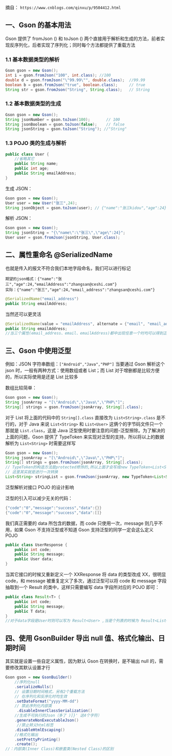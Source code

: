 ```toc
```


摘自： `https://www.cnblogs.com/qinxu/p/9504412.html`

## 一、Gson 的基本用法
Gson 提供了 fromJson () 和 toJson () 两个直接用于解析和生成的方法，前者实现反序列化，后者实现了序列化；同时每个方法都提供了重载方法

### 1.1 基本数据类型的解析
```java
Gson gson = new Gson();
int i = gson.fromJson("100", int.class); //100
double d = gson.fromJson("\"99.99\"", double.class);  //99.99
boolean b = gson.fromJson("true", boolean.class);     // true
String str = gson.fromJson("String", String.class);   // String
```

### 1.2 基本数据类型的生成　
```java
Gson gson = new Gson();
String jsonNumber = gson.toJson(100);       // 100
String jsonBoolean = gson.toJson(false);    // false
String jsonString = gson.toJson("String"); //"String"
```


### 1.3 POJO 类的生成与解析

```java
public class User {
    //省略其它
    public String name;
    public int age;
    public String emailAddress;
}
```
生成 JSON：　
```java
Gson gson = new Gson();
User user = new User("张三",24);
String jsonObject = gson.toJson(user); // {"name":"张三kidou","age":24}
```
解析 JSON：　
```java
Gson gson = new Gson();
String jsonString = "{\"name\":\"张三\",\"age\":24}";
User user = gson.fromJson(jsonString, User.class);
```

## 二、属性重命名 @SerializedName 
也就是传入的报文不符合我们本地字段命名，我们可以进行标记

```
期望的json格式：{"name":"张三","age":24,"emailAddress":"zhangsan@ceshi.com"}
实际：{"name":"张三","age":24,"email_address":"zhangsan@ceshi.com"}
```

```java
@SerializedName("email_address")
public String emailAddress;
```

当然还可以更灵活

```java
@SerializedName(value = "emailAddress", alternate = {"email", "email_address"})
public String emailAddress;
//当三个属性(email_address、email、emailAddress)都中出现任意一个时均可以得到正确的结果
```

## 三、Gson 中使用泛型

例如：JSON 字符串数组：`["Android","Java","PHP"]`
当要通过 Gson 解析这个 json 时，一般有两种方式：使用数组或者 List；而 List 对于增删都是比较方便的，所以实际使用是还是 List 比较多

数组比较简单：

```java
Gson gson = new Gson();
String jsonArray = "[\"Android\",\"Java\",\"PHP\"]";
String[] strings = gson.fromJson(jsonArray, String[].class);
```

对于 List 将上面的代码中的 `String[].class` 直接改为 `List<String>.class` 是不行的，对于 Java 来说 `List<String>` 和 `List<User>` 这俩个的字节码文件只一个那就是 `List.class`，这是 Java 泛型使用时要注意的问题-泛型擦除。为了解决的上面的问题，Gson 提供了 TypeToken 来实现对泛型的支持，所以将以上的数据解析为 `List<String>` 时需要这样写
  
```java
Gson gson = new Gson();
String jsonArray = "[\"Android\",\"Java\",\"PHP\"]";
String[] strings = gson.fromJson(jsonArray, String[].class);
// TypeToken的构造方法是protected修饰的,所以上面才会写成new TypeToken<List<String>>() {}.getType() 而不是 new TypeToken<List<String>>().getType()
// 这里其实就是进行一次转换
List<String> stringList = gson.fromJson(jsonArray, new TypeToken<List<String>>(){}.getType());
```
泛型解析对接口 POJO 的设计影响

泛型的引入可以减少无关的代码：　　
```java
{"code":"0","message":"success","data":{}}
{"code":"0","message":"success","data":[]}
```

我们真正需要的 data 所包含的数据，而 code 只使用一次，message 则几乎不用，如果 Gson 不支持泛型或不知道 Gson 支持泛型的同学一定会这么定义 POJO
```java
public class UserResponse {
    public int code;
    public String message;
    public User data;
}
```
当其它接口的时候又重新定义一个 XXResponse 将 data 的类型改成 XX，很明显 code，和 message 被重复定义了多次，通过泛型可以将 code 和 message 字段抽取到一个 Result 的类中，这样只需要编写 data 字段所对应的 POJO 即可：

```java
public class Result<T> {
    public int code;
    public String message;
    public T data;
}  
//对于data字段是User时则可以写为 Result<User> ,当是个列表的时候为 Result<List<User>>
```

## 四、使用 GsonBuilder 导出 null 值、格式化输出、日期时间

其实就是设置一些自定义属性，因为默认 Gson 在转换时，是不输出 null 的，需要修改其默认设置才行

```java
Gson gson = new GsonBuilder()
    //序列化null
    .serializeNulls()
    // 设置日期时间格式，另有2个重载方法
    // 在序列化和反序化时均生效
    .setDateFormat("yyyy-MM-dd")
    // 禁此序列化内部类
     .disableInnerClassSerialization()
    //生成不可执行的Json（多了 )]}' 这4个字符）
    .generateNonExecutableJson()
     //禁止转义html标签
    .disableHtmlEscaping()
    //格式化输出
    .setPrettyPrinting()
    .create();
//：内部类(Inner Class)和嵌套类(Nested Class)的区别
```




